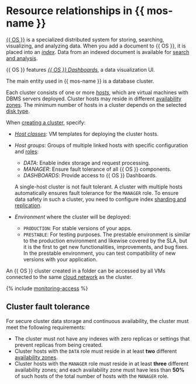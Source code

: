 # Resource relationships in {{ mos-name }}

[{{ OS }}](https://opensearch.org/) is a specialized distributed system for storing, searching, visualizing, and analyzing data. When you add a document to {{ OS }}, it is placed into an [_index_](indexing.md). Data from an indexed document is available for [search and analysis](searching.md).

{{ OS }} features [_{{ OS }} Dashboards_](https://opensearch.org/docs/latest/dashboards/), a data visualization UI.

The main entity used in {{ mos-name }} is a database cluster.

Each cluster consists of one or more [_hosts_](host-roles.md), which are virtual machines with DBMS servers deployed. Cluster hosts may reside in different [availability zones](../../overview/concepts/geo-scope.md). The minimum number of hosts in a cluster depends on the selected [disk type](storage.md#storage-type-selection).

When [creating a cluster](../operations/cluster-create.md), specify:

- [_Host classes_](instance-types.md): VM templates for deploying the cluster hosts.

- _Host groups_: Groups of multiple linked hosts with specific configuration and [roles](host-roles.md):

    - _DATA_: Enable index storage and request processing.
    - _MANAGER_: Ensure fault tolerance of all {{ OS }} components.
    - _DASHBOARDS_: Provide access to {{ OS }} Dashboards.

    A single-host cluster is not fault tolerant. A cluster with multiple hosts automatically ensures fault tolerance for the `MANAGER` role. To ensure data safety in such a cluster, you need to configure index [sharding and replication](scalability-and-resilience.md).

- _Environment_ where the cluster will be deployed:

    - `PRODUCTION`: For stable versions of your apps.
    - `PRESTABLE`: For testing purposes. The prestable environment is similar to the production environment and likewise covered by the SLA, but it is the first to get new functionalities, improvements, and bug fixes. In the prestable environment, you can test compatibility of new versions with your application.


An {{ OS }} cluster created in a folder can be accessed by all VMs connected to the same [cloud network](../../vpc/concepts/network.md) as the cluster.


{% include [monitoring-access](../../_includes/mdb/monitoring-access.md) %}

## Cluster fault tolerance

For secure cluster data storage and continuous availability, the cluster must meet the following requirements:
* The cluster must not have any indexes with zero replicas or settings that prevent replicas from being created.
* Cluster hosts with the `DATA` role must reside in at least **two** different [availability zones](../../overview/concepts/geo-scope.md).
* Cluster hosts with the `MANAGER` role must reside in at least **three** different availability zones; and each availability zone must have less than **50%** of such hosts of the total number of hosts with the `MANAGER` role.
